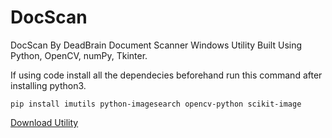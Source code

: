 # DocScan
DocScan By DeadBrain
Document Scanner Windows Utility Built Using Python, OpenCV, numPy, Tkinter.

If using code install all the dependecies beforehand run this command after installing python3.

```pip install imutils python-imagesearch opencv-python scikit-image```

[Download Utility](https://www.google.com](https://github.com/braindead2408/DocScan/releases/tag/v1.0x0)https://github.com/braindead2408/DocScan/releases/tag/v1.0x0 "Google's Homepage")
